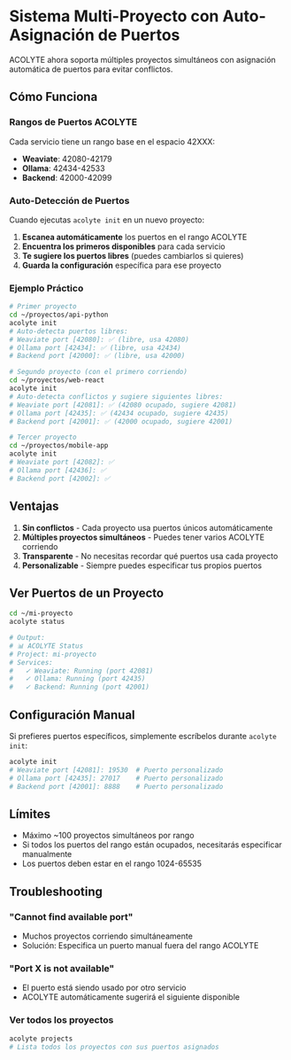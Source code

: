 # Sistema Multi-Proyecto con Auto-Asignación de Puertos

ACOLYTE ahora soporta múltiples proyectos simultáneos con asignación automática de puertos para evitar conflictos.

## Cómo Funciona

### Rangos de Puertos ACOLYTE

Cada servicio tiene un rango base en el espacio 42XXX:
- **Weaviate**: 42080-42179
- **Ollama**: 42434-42533  
- **Backend**: 42000-42099

### Auto-Detección de Puertos

Cuando ejecutas `acolyte init` en un nuevo proyecto:

1. **Escanea automáticamente** los puertos en el rango ACOLYTE
2. **Encuentra los primeros disponibles** para cada servicio
3. **Te sugiere los puertos libres** (puedes cambiarlos si quieres)
4. **Guarda la configuración** específica para ese proyecto

### Ejemplo Práctico

```bash
# Primer proyecto
cd ~/proyectos/api-python
acolyte init
# Auto-detecta puertos libres:
# Weaviate port [42080]: ✅ (libre, usa 42080)
# Ollama port [42434]: ✅ (libre, usa 42434)
# Backend port [42000]: ✅ (libre, usa 42000)

# Segundo proyecto (con el primero corriendo)
cd ~/proyectos/web-react
acolyte init
# Auto-detecta conflictos y sugiere siguientes libres:
# Weaviate port [42081]: ✅ (42080 ocupado, sugiere 42081)
# Ollama port [42435]: ✅ (42434 ocupado, sugiere 42435)
# Backend port [42001]: ✅ (42000 ocupado, sugiere 42001)

# Tercer proyecto
cd ~/proyectos/mobile-app
acolyte init
# Weaviate port [42082]: ✅
# Ollama port [42436]: ✅
# Backend port [42002]: ✅
```

## Ventajas

1. **Sin conflictos** - Cada proyecto usa puertos únicos automáticamente
2. **Múltiples proyectos simultáneos** - Puedes tener varios ACOLYTE corriendo
3. **Transparente** - No necesitas recordar qué puertos usa cada proyecto
4. **Personalizable** - Siempre puedes especificar tus propios puertos

## Ver Puertos de un Proyecto

```bash
cd ~/mi-proyecto
acolyte status

# Output:
# 📊 ACOLYTE Status
# Project: mi-proyecto
# Services:
#   ✓ Weaviate: Running (port 42081)
#   ✓ Ollama: Running (port 42435)
#   ✓ Backend: Running (port 42001)
```

## Configuración Manual

Si prefieres puertos específicos, simplemente escríbelos durante `acolyte init`:

```bash
acolyte init
# Weaviate port [42081]: 19530  # Puerto personalizado
# Ollama port [42435]: 27017    # Puerto personalizado
# Backend port [42001]: 8888    # Puerto personalizado
```

## Límites

- Máximo ~100 proyectos simultáneos por rango
- Si todos los puertos del rango están ocupados, necesitarás especificar manualmente
- Los puertos deben estar en el rango 1024-65535

## Troubleshooting

### "Cannot find available port"
- Muchos proyectos corriendo simultáneamente
- Solución: Especifica un puerto manual fuera del rango ACOLYTE

### "Port X is not available"
- El puerto está siendo usado por otro servicio
- ACOLYTE automáticamente sugerirá el siguiente disponible

### Ver todos los proyectos
```bash
acolyte projects
# Lista todos los proyectos con sus puertos asignados
```
